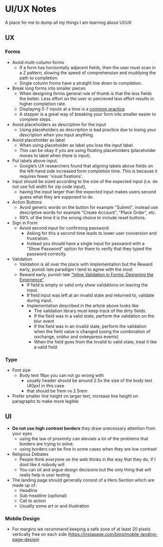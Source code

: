 # UI/UX Notes

A place for me to dump all my things I am learning about UI/UX

## UX
### Forms
- Avoid multi-column forms 
    - If a form has horizontally adjacent fields, then the user must scan in a Z pattern, slowing the speed of comprehension and muddying the path to completion.
    - Single column froms have a straight line down to completion.
- Break long forms into smaller pieces
    - When designing forms general rule of thumb is that the less fields the better. Less effort on the user or percieved less effort results in higher completion rate.
    - Displaying 5-7 inputs at a time is a [common practice](https://xd.adobe.com/ideas/principles/web-design/best-practices-form-design/) 
    - A stepper is a great way of breaking your form into smaller easier to complete steps. 
- Avoid placeholders as description for the input
    - Using placeholders as description is bad practice due to losing your description when you input anything.
- Avoid placeholder as label
    - When using placeholder as label you lose the input label.
    - This can be okay if you are using floating placeholders (placeholder moves to label when there is input).
- Put labels above input.
    -  Google’s UX researchers found that aligning labels above fields on the left-hand side increased form completion time. This is because it requires fewer ‘visual fixations’.
- Input should be sized according to the size of the expected input (i.e. do not use full width for zip code input), 
    - having the input larger than the expected input makes users second guess what they are supposed to do.
- Action Buttons
    - Avoid generic words on the button for example "Submit", instead use descriptive words for example "Create Account", "Place Order", etc.
    - 99% of the time it is the wrong choice to include reset buttons.
- Sign in Form
    - Avoid second input for confirming password.
         - Asking for this a second time leads to lower user conversion and frustration.
         - Instead you should have a single input for password with a "Show Password" option for them to verify that they typed the password correctly.
- Validation
    - Validation is all over the place with implementation but the Reward early, punish late paradigm I tend to agree with the most
    - Reward early, punish late ["Inline Validation in Forms: Designing the Experience"](https://medium.com/wdstack/inline-validation-in-forms-designing-the-experience-123fb34088ce)
        - If field is empty or valid only show validations on leaving the input.
        - If field input was left at an invalid state and returned to, validate during input.
        - Implementation described in the article above looks like
            - The validation library must keep track of the dirty fields.
            - If the field was in a valid state, perform the validation on the blur event
            - If the field was in an invalid state, perform the validation when the field value is changed (using the combination of onchange, onblur and onkeypress events)
            - When the field goes from the invalid to valid state, treat it like a valid field

### Type
- Font size
  - Body text 16px you can not go wrong with 
    - usually header should be around 2.5x the size of the body text (40px) in this case 
    - that should be 1rem vs 2.5rem
- Prefer smaller line height on larger text, increase line height on paragraphs to make more legible

## UI
- **Do not use high contrast borders** they draw unecessary attention from your eyes
    - using the law of proximity can aleviate a lot of the problems that borders are trying to solve.
    - using borders can be fine in some cases when they are low contrast
- Religious Debates 
    - People think everyone on the web thinks in the way that they do, if I dont like it nobody will 
    - You can sit and argue design decisions but the only thing that will really help is user testing
- The landing page should generally consist of a Hero Section which are made up of:
    - Headline
    - Sub-headline (optional)
    - Call to action
    - Usually some art or and illustration
### Mobile Design
- For margins we recommend keeping a safe zone of at least 20 pixels vertically free on each side (https://instapage.com/blog/mobile-landing-page-design)
